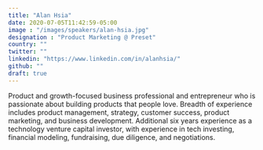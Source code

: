 ```yaml
---
title: "Alan Hsia"
date: 2020-07-05T11:42:59-05:00
image : "/images/speakers/alan-hsia.jpg"
designation : "Product Marketing @ Preset"
country: ""
twitter: ""
linkedin: "https://www.linkedin.com/in/alanhsia/"
github: ""
draft: true
---
```


Product and growth-focused business professional and entrepreneur who is passionate about building products that people love. Breadth of experience includes product management, strategy, customer success, product marketing, and business development. Additional six years experience as a technology venture capital investor, with experience in tech investing, financial modeling, fundraising, due diligence, and negotiations.
